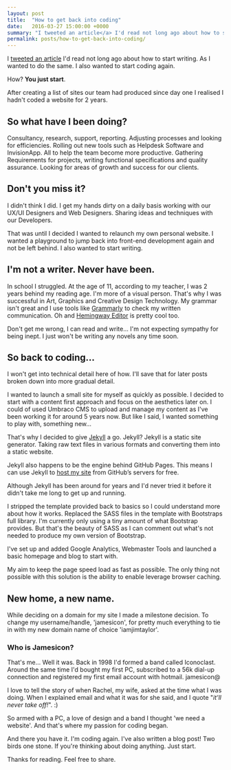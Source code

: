 ```yaml
---
layout: post
title:  "How to get back into coding"
date:   2016-03-27 15:00:00 +0000
summary: "I tweeted an article</a> I'd read not long ago about how to start writing. As I wanted to do the same. I also wanted to start coding again."
permalink: posts/how-to-get-back-into-coding/
---
```


I <a href="https://twitter.com/iamjimtaylor/status/713132834052055041" target="_blank">tweeted an article</a> I'd read not long ago about how to start writing. As I wanted to do the same. I also wanted to start coding again.

How? <b>You just start</b>.

After creating a list of sites our team had produced since day one I realised I hadn't coded a website for 2 years. 

## So what have I been doing? 

Consultancy, research, support, reporting. Adjusting processes and looking for efficiencies. Rolling out new tools such as Helpdesk Software and InvisionApp.  All to help the team become more productive. Gathering Requirements for projects, writing functional specifications and quality assurance. Looking for areas of growth and success for our clients.

## Don't you miss it? 

I didn't think I did. I get my hands dirty on a daily basis working with our UX/UI Designers and Web Designers. Sharing ideas and techniques with our Developers.

That was until I decided I wanted to relaunch my own personal website. I wanted a playground to jump back into front-end development again and not be left behind. I also wanted to start writing. 

## I'm not a writer. Never have been. 

In school I struggled. At the age of 11, according to my teacher, I was 2 years behind my reading age. I'm more of a visual person. That's why I was successful in Art, Graphics and Creative Design Technology. My grammar isn't great and I use tools like <a href="https://www.grammarly.com/" target="_blank">Grammarly</a> to check my written communication. Oh and <a href="http://www.hemingwayapp.com" target="_blank">Hemingway Editor</a> is pretty cool too. 

Don't get me wrong, I can read and write... I'm not expecting sympathy for being inept. I just won't be writing any novels any time soon.

## So back to coding... 

I won't get into technical detail here of how. I'll save that for later posts broken down into more gradual detail. 

I wanted to launch a small site for myself as quickly as possible. I decided to start with a content first approach and focus on the aesthetics later on. I could of used Umbraco CMS to upload and manage my content as I've been working it for around 5 years now. But like I said, I wanted something to play with, something new...

That's why I decided to give <a href="http://jekyllrb.com/" target="_blank">Jekyll</a> a go. 
Jekyll? Jekyll is a static site generator. Taking raw text files in various formats and converting them into a static website. 

Jekyll also happens to be the engine behind GitHub Pages. This means I can use Jekyll to <a href="https://github.com/iamjimtaylor/iamjimtaylor" target="_blank">host my site</a> from GitHub’s servers for free. 

Although Jekyll has been around for years and I'd never tried it before it didn't take me long to get up and running. 

I stripped the template provided back to basics so I could understand more about how it works. Replaced the SASS files in the template with Bootstraps full library. I'm currently only using a tiny amount of what Bootstrap provides. But that's the beauty of SASS as I can comment out what's not needed to produce my own version of Bootstrap. 

I've set up and added Google Analytics, Webmaster Tools and launched a basic homepage and blog to start with. 

My aim to keep the page speed load as fast as possible. The only thing not possible with this solution is the ability to enable leverage browser caching.

## New home, a new name.

While deciding on a domain for my site I made a milestone decision. To change my username/handle, 'jamesicon', for pretty much everything to tie in with my new domain name of choice 'iamjimtaylor'. 

### Who is Jamesicon?
That's me... Well it was. Back in 1998 I'd formed a band called Iconoclast. Around the same time I'd bought my first PC, subscribed to a 56k dial-up connection and registered my first email account with hotmail. jamesicon@

I love to tell the story of when Rachel, my wife, asked at the time what I was doing. When I explained email and what it was for she said, and I quote "<i>it'll never take off!</i>". :)

So armed with a PC, a love of design and a band I thought 'we need a website'. And that's where my passion for coding began. 

And there you have it. I'm coding again. 
I've also written a blog post! Two birds one stone. If you're thinking about doing anything. Just start. 

Thanks for reading. Feel free to share. 
